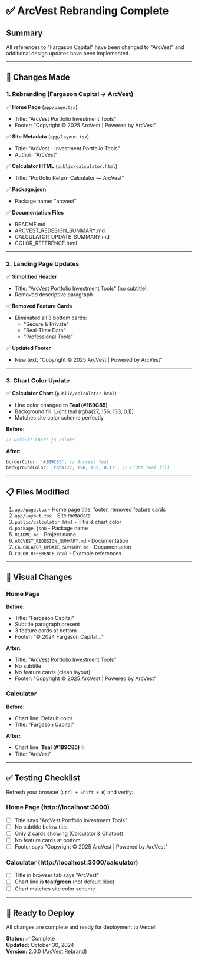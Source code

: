 # ✅ ArcVest Rebranding Complete

## Summary
All references to "Fargason Capital" have been changed to "ArcVest" and additional design updates have been implemented.

---

## 🎨 Changes Made

### **1. Rebranding (Fargason Capital → ArcVest)**

✅ **Home Page** (`app/page.tsx`)
- Title: "ArcVest Portfolio Investment Tools"
- Footer: "Copyright © 2025 ArcVest | Powered by ArcVest"

✅ **Site Metadata** (`app/layout.tsx`)
- Title: "ArcVest - Investment Portfolio Tools"
- Author: "ArcVest"

✅ **Calculator HTML** (`public/calculator.html`)
- Title: "Portfolio Return Calculator — ArcVest"

✅ **Package.json**
- Package name: "arcvest"

✅ **Documentation Files**
- README.md
- ARCVEST_REDESIGN_SUMMARY.md
- CALCULATOR_UPDATE_SUMMARY.md
- COLOR_REFERENCE.html

---

### **2. Landing Page Updates**

✅ **Simplified Header**
- Title: "ArcVest Portfolio Investment Tools" (no subtitle)
- Removed descriptive paragraph

✅ **Removed Feature Cards**
- Eliminated all 3 bottom cards:
  - "Secure & Private"
  - "Real-Time Data"
  - "Professional Tools"

✅ **Updated Footer**
- New text: "Copyright © 2025 ArcVest | Powered by ArcVest"

---

### **3. Chart Color Update**

✅ **Calculator Chart** (`public/calculator.html`)
- Line color changed to **Teal (#1B9C85)**
- Background fill: Light teal (rgba(27, 156, 133, 0.1))
- Matches site color scheme perfectly

**Before:**
```javascript
// Default Chart.js colors
```

**After:**
```javascript
borderColor: '#1B9C85', // Arcvest Teal
backgroundColor: 'rgba(27, 156, 133, 0.1)', // Light teal fill
```

---

## 📋 Files Modified

1. `app/page.tsx` - Home page title, footer, removed feature cards
2. `app/layout.tsx` - Site metadata
3. `public/calculator.html` - Title & chart color
4. `package.json` - Package name
5. `README.md` - Project name
6. `ARCVEST_REDESIGN_SUMMARY.md` - Documentation
7. `CALCULATOR_UPDATE_SUMMARY.md` - Documentation
8. `COLOR_REFERENCE.html` - Example references

---

## 🎯 Visual Changes

### **Home Page**

**Before:**
- Title: "Fargason Capital"
- Subtitle paragraph present
- 3 feature cards at bottom
- Footer: "© 2024 Fargason Capital..."

**After:**
- Title: "ArcVest Portfolio Investment Tools"
- No subtitle
- No feature cards (clean layout)
- Footer: "Copyright © 2025 ArcVest | Powered by ArcVest"

### **Calculator**

**Before:**
- Chart line: Default color
- Title: "Fargason Capital"

**After:**
- Chart line: **Teal (#1B9C85)** ✨
- Title: "ArcVest"

---

## ✅ Testing Checklist

Refresh your browser (`Ctrl + Shift + R`) and verify:

### **Home Page** (http://localhost:3000)
- [ ] Title says "ArcVest Portfolio Investment Tools"
- [ ] No subtitle below title
- [ ] Only 2 cards showing (Calculator & Chatbot)
- [ ] No feature cards at bottom
- [ ] Footer says "Copyright © 2025 ArcVest | Powered by ArcVest"

### **Calculator** (http://localhost:3000/calculator)
- [ ] Title in browser tab says "ArcVest"
- [ ] Chart line is **teal/green** (not default blue)
- [ ] Chart matches site color scheme

---

## 🚀 Ready to Deploy

All changes are complete and ready for deployment to Vercel!

**Status:** ✅ Complete  
**Updated:** October 30, 2024  
**Version:** 2.0.0 (ArcVest Rebrand)

